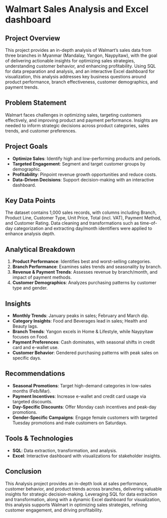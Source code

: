 # Walmart Sales Analysis and Excel dashboard

## Project Overview
This project provides an in-depth analysis of Walmart’s sales data from three branches in Myanmar (Mandalay, Yangon, Naypyitaw), with the goal of delivering actionable insights for optimizing sales strategies, understanding customer behavior, and enhancing profitability. Using SQL for data preparation and analysis, and an interactive Excel dashboard for visualization, this analysis addresses key business questions around product performance, branch effectiveness, customer demographics, and payment trends.

## Problem Statement
Walmart faces challenges in optimizing sales, targeting customers effectively, and improving product and payment performance. Insights are needed to inform strategic decisions across product categories, sales trends, and customer preferences.

## Project Goals
- **Optimize Sales**: Identify high and low-performing products and periods.
- **Targeted Engagement**: Segment and target customer groups by demographic.
- **Profitability**: Pinpoint revenue growth opportunities and reduce costs.
- **Data-Driven Decisions**: Support decision-making with an interactive dashboard.

## Key Data Points
The dataset contains 1,000 sales records, with columns including Branch, Product Line, Customer Type, Unit Price, Total (incl. VAT), Payment Method, and Customer Rating. Data cleaning and transformations such as time-of-day categorization and extracting day/month identifiers were applied to enhance analysis depth.

## Analytical Breakdown
1. **Product Performance**: Identifies best and worst-selling categories.
2. **Branch Performance**: Examines sales trends and seasonality by branch.
3. **Revenue & Payment Trends**: Assesses revenue by branch/month, and impact of payment methods.
4. **Customer Demographics**: Analyzes purchasing patterns by customer type and gender.

## Insights
- **Monthly Trends**: January peaks in sales; February and March dip.
- **Category Insights**: Food and Beverages lead in sales; Health and Beauty lags.
- **Branch Trends**: Yangon excels in Home & Lifestyle, while Naypyitaw focuses on Food.
- **Payment Preferences**: Cash dominates, with seasonal shifts in credit card and e-wallet use.
- **Customer Behavior**: Gendered purchasing patterns with peak sales on specific days.

## Recommendations
- **Seasonal Promotions**: Target high-demand categories in low-sales months (Feb/Mar).
- **Payment Incentives**: Increase e-wallet and credit card usage via targeted discounts.
- **Day-Specific Discounts**: Offer Monday cash incentives and peak-day promotions.
- **Gender-Specific Campaigns**: Engage female customers with targeted Tuesday promotions and male customers on Saturdays.

## Tools & Technologies
- **SQL**: Data extraction, transformation, and analysis.
- **Excel**: Interactive dashboard with visualizations for stakeholder insights.

## Conclusion
This Analysis project provides an in-depth look at sales performance, customer behavior, and product trends across branches, delivering valuable insights for strategic decision-making. Leveraging SQL for data extraction and transformation, along with a dynamic Excel dashboard for visualization, this analysis supports Walmart in optimizing sales strategies, refining customer engagement, and driving profitability. 
